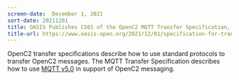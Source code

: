 ```yaml
---
screen-date:  December 1, 2021
sort-date: 20211201
title: OASIS Publishes CS01 of the OpenC2 MQTT Transfer Specification, v1.0
title-url: https://www.oasis-open.org/2021/12/01/specification-for-transfer-of-openc2-messages-via-mqtt-v1-0-from-openc2-tc-approved-as-a-committee-specification/
---
```


OpenC2 transfer specifications describe how to use standard
protocols to transfer OpenC2 messages. The MQTT Transfer
Specification describes how to use <a rel="noopener noreferrer" target="_blank" 
href="https://docs.oasis-open.org/mqtt/mqtt/v5.0/mqtt-v5.0.html">
MQTT v5.0</a> in support of OpenC2 messaging.